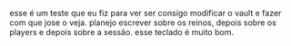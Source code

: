 esse é um teste que eu fiz para ver ser consigo modificar o vault e fazer com que jose o veja. planejo escrever sobre os reinos, depois sobre os players e depois sobre a sessão. esse teclado é muito bom.